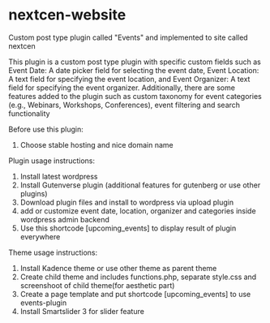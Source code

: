 # nextcen-website
Custom post type plugin called "Events" and implemented to site called nextcen

This plugin is a custom post type plugin with specific custom fields such as Event Date: A date picker field for selecting the event date, Event Location: A text field for specifying the event location, and Event Organizer: A text field for specifying the event organizer.
Additionally, there are some features added to the plugin such as custom taxonomy for event categories (e.g., Webinars, Workshops, Conferences), event filtering and search functionality

Before use this plugin:
1. Choose stable hosting and nice domain name

Plugin usage instructions:
1. Install latest wordpress
2. Install Gutenverse plugin (additional features for gutenberg or use other plugins)
3. Download plugin files and install to wordpress via upload plugin
4. add or customize event date, location, organizer and categories inside wordpress admin backend
5. Use this shortcode [upcoming_events] to display result of plugin everywhere

Theme usage instructions:
1. Install Kadence theme or use other theme as parent theme
2. Create child theme and includes functions.php, separate style.css and screenshoot of child theme(for aesthetic part)
3. Create a page template and put shortcode [upcoming_events] to use events-plugin
4. Install Smartslider 3 for slider feature

